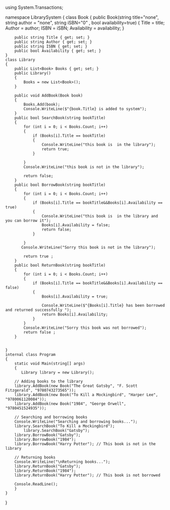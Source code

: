 using System.Transactions;

namespace LibrarySystem
{
    class Book
    {
        public Book(string title="none", string author = "none", string iSBN="0"   , bool availability=true)
        {
            Title = title;
            Author = author;
            ISBN = iSBN;
            Availability = availability;
        }

        public string Title { get; set; }
        public string Author { get; set; }
        public string ISBN { get; set; }
        public bool Availability { get; set; }
    }
    class Library
    {
        public List<Book> Books { get; set; }
        public Library()
        {
            Books = new List<Book>();
        }

        public void AddBook(Book book)
        {
            Books.Add(book);
            Console.WriteLine($"{book.Title} is added to system");
        }
        public bool SearchBook(string bookTitle)
        {
            for (int i = 0; i < Books.Count; i++)
            {
                if (Books[i].Title == bookTitle)
                { 
                    Console.WriteLine("this book is  in the library");
                    return true;
                }
                    
            }
            Console.WriteLine("this book is not in the library");
           
            return false;
        }
        public bool BorrowBook(string bookTitle)
        {
            for (int i = 0; i < Books.Count; i++)
            {
                if (Books[i].Title == bookTitle&&Books[i].Availability == true)
                {
                    Console.WriteLine("this book is  in the library and you can borrow it");
                    Books[i].Availability = false;
                    return false;
                }
                    
            }
           Console.WriteLine("Sorry this book is not in the library");
           
            return true ;
        }
        public bool ReturnBook(string bookTitle)
        {
            for (int i = 0; i < Books.Count; i++)
            {
                if (Books[i].Title == bookTitle&&Books[i].Availability == false)
                {
                    Books[i].Availability = true;
                   
                    Console.WriteLine($"{Books[i].Title} has been borrowed and returned successfully ");
                    return Books[i].Availability;
                }
            }
            Console.WriteLine("Sorry this book was not borrowed");
            return false ;
        }

      
    }
    internal class Program
    {
        static void Main(string[] args)
        {
           Library library = new Library();

        // Adding books to the library
        library.AddBook(new Book("The Great Gatsby", "F. Scott Fitzgerald", "9780743273565"));
        library.AddBook(new Book("To Kill a Mockingbird", "Harper Lee", "9780061120084"));
        library.AddBook(new Book("1984", "George Orwell", "9780451524935"));

        // Searching and borrowing books
        Console.WriteLine("Searching and borrowing books...");
        library.SearchBook("To Kill a Mockingbird");
            library.SearchBook("Gatsby");
        library.BorrowBook("Gatsby");
        library.BorrowBook("1984");
        library.BorrowBook("Harry Potter"); // This book is not in the library

        // Returning books
        Console.WriteLine("\nReturning books...");
        library.ReturnBook("Gatsby");
        library.ReturnBook("1984");
        library.ReturnBook("Harry Potter"); // This book is not borrowed

        Console.ReadLine();
        }
    }
}
